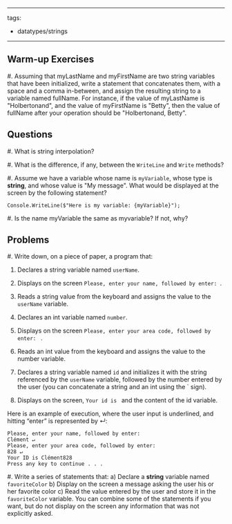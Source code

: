 <!--

DO NOT EDIT THIS FILE

Edit exercises_w_sol/datatypes/strings.md, and run
make exercises/datatypes/strings.md
instead.
-->

---
tags:
- datatypes/strings
---

## Warm-up Exercises

#. Assuming that myLastName and myFirstName are two string variables that have been initialized, write a statement that concatenates them, with a space and a comma in-between, and assign the resulting string to a variable named fullName. For instance, if the value of myLastName is "Holbertonand", and the value of myFirstName is "Betty", then the value of fullName after your operation should be "Holbertonand, Betty".



## Questions

#. What is string interpolation?


#. What is the difference, if any, between the `WriteLine` and `Write` methods?


#. Assume we have a variable whose name is `myVariable`, whose type is **string**, and whose value is "My message". What would be displayed at the screen by the following statement?

`Console.WriteLine($"Here is my variable: {myVariable}");`


#. Is the name myVariable the same as myvariable? If not, why?




## Problems

#. Write down, on a piece of paper, a program that:

1. Declares a string variable named `userName`.

2. Displays on the screen `Please, enter your name, followed by enter: `.

3. Reads a string value from the keyboard and assigns the value to the `userName` variable.

4. Declares an int variable named `number`.

5. Displays on the screen `Please, enter your area code, followed by enter: ` .

6. Reads an int value from the keyboard and assigns the value to the number variable.

7. Declares a string variable named `id` and initializes it with the string referenced by the `userName` variable, followed by the number entered by the user (you can concatenate a string and an int using the \` sign).

8. Displays on the screen, `Your id is ` and the content of the id variable.

Here is an example of execution, where the user input is underlined, and hitting “enter” is represented by ↵:

```
Please, enter your name, followed by enter:
Clément ↵
Please, enter your area code, followed by enter:
828 ↵
Your ID is Clément828
Press any key to continue . . .
```


#. Write a series of statements that:
	a) Declare a **string** variable named `favoriteColor`
	b) Display on the screen a message asking the user his or her favorite color
	c) Read the value entered by the user and store it in the `favoriteColor` variable.
You can combine some of the statements if you want, but do not display on the screen any information that was not explicitly asked.


